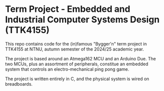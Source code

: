 # Term Project - Embedded and Industrial Computer Systems Design (TTK4155)

This repo contains code for the (in)famous "Bygger'n" term project in TTK4155 at NTNU, autumn semester of the 2024/25 academic year.

The project is based around an Atmega162 MCU and an Arduino Due. The two MCUs, plus an assortment of peripherals, constitue an embedded system that controls an electro-mechanical ping pong game.

The project is written entirely in C, and the physical system is wired on breadboards. 
